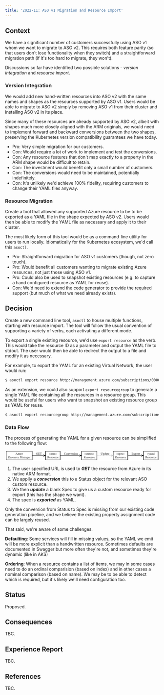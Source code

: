 ```yaml
---
title: '2022-11: ASO v1 Migration and Resource Import'
---
```


## Context

We have a significant number of customers successfully using ASO v1 whom we want to migrate to ASO v2. This requires both feature parity (so that users don't lose functionality when they switch) and a straightforward migration path (if it's too hard to migrate, they won't).

Discussions so far have identified two possible solutions - *version integration* and *resource import*.
### Version Integration

We would add new hand-written resources into ASO v2 with the same names and shapes as the resources supported by ASO v1. Users would be able to migrate to ASO v2 simply by removing ASO v1 from their cluster and installing ASO v2 in its place.

Since many of these resources are already supported by ASO v2, albeit with shapes much more closely aligned with the ARM originals, we would need to implement forward and backward conversions between the two shapes, preserving the Kubernetes version compatibility guarantees we have today.

* Pro: Very simple migration for our customers.
* Con: Would require a lot of work to implement and test the conversions.
* Con: Any resource features that don't map exactly to a property in the ARM shape would be difficult to retain.
* Con: The investment would benefit only a small number of customers.
* Con: The conversions would need to be maintained, potentially indefinitely.
* Con: It's unlikely we'd achieve 100% fidelity, requiring customers to change their YAML files anyway.

### Resource Migration

Create a tool that allowed any supported Azure resource to be to be exported as a YAML file in the shape expected by ASO v2. Users would then be able to modify the YAML file as necessary and apply it to their cluster.

The most likely form of this tool would be as a command-line utility for users to run locally. Idiomatically for the Kubernetes ecosystem, we'd call this `asoctl`.

* Pro: Straightforward migration for ASO v1 customers (though, not zero touch).
* Pro: Would benefit all customers wanting to migrate existing Azure resources, not just those using ASO v1.
* Pro: Could also be used to snapshot existing resources (e.g. to capture a hand configured resource as YAML for reuse).
* Con: We'd need to extend the code generator to provide the required support (but much of what we need already exists).

## Decision

Create a new command line tool, `asoctl` to house multiple functions, starting with resource import. The tool will follow the usual convention of supporting a variety of verbs, each activating a different mode.

To export a single existing resource, we'd use `export resource` as the verb. This would take the resource ID as a parameter and output the YAML file to stdout. The user would then be able to redirect the output to a file and modify it as necessary.

For example, to export the YAML for an existing Virtual Network, the user would run:

``` bash
$ asoctl export resource http://management.azure.com/subscriptions/00000000-0000-0000-0000-000000000000/resourceGroups/rg1/providers/Microsoft.Network/virtualNetworks/vnet1
```

As an extension, we could also support `export resourcegroup` to generate a single YAML file containing all the resources in a resource group. This would be useful for users who want to snapshot an existing resource group as YAML for reuse.

``` bash
$ asoctl export resourcegroup http://management.azure.com/subscriptions/00000000-0000-0000-0000-000000000000/resourceGroups/rg1
```
### Data Flow

The process of generating the YAML for a given resource can be simplified to the following flow:

![Data Flow](./images/adr-2022-11-import-flow.png)

1. The user specified URL is used to ***GET*** the resource from Azure in its native ARM format.
2. We applly a ***conversion*** this to a Status object for the relevant ASO custom resource.
3. We then ***update*** a blank Spec to give us a custom resource ready for export (this has the shape we want).
4. The spec is ***exported*** as YAML.

Only the conversion from Status to Spec is missing from our existing code generation pipeline, and we believe the existing property assignment code can be largely reused.

That said, we're aware of some challenges. 

**Defaulting**: Some services will fill in missing values, so the YAML we emit will be more explicit than a handwritten resource. Sometimes defaults are documented in Swagger but more often they're not, and sometimes they're dynamic (like in AKS)

**Ordering**: When a resource contains a list of items, we may in some cases need to do an ordinal comparision (based on index) and in other cases a nominal comparison (based on name). We may be to be able to detect which is required, but it's likely we'll need configuration too.

## Status

Proposed.

## Consequences

TBC.

## Experience Report

TBC.

## References

TBC.
